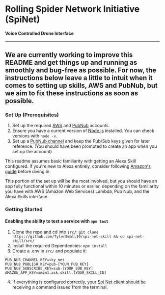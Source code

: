 # Rolling Spider Network Initiative (SpiNet)
#### Voice Controlled Drone Interface
-------------------------------
## We are currently working to improve this README and get things up and running as smoothly and bug-free as possible. For now, the instructions below leave a little to intuit when it comes to setting up skills, AWS and PubNub, but we aim to fix these instructions as soon as possible.
### Set Up (Prerequisites)
1. Set up the required [AWS](https://aws.amazon.com/account/) and [PubNub](https://admin.pubnub.com/#/register?pi_visitorid=219166828&psc=WC-Tracking&pt=wc-tracking) accounts.
2. Ensure you have a current version of [Node.js](https://nodejs.org/en/download/) installed. You can check versions with `node -v`.
3. Set up a [PubNub channel](https://admin.pubnub.com/#/register?pi_visitorid=219166828&psc=WC-Tracking&pt=wc-tracking) and keep the Pub/Sub keys given for later reference. (You should have been prompted to create an app when you set up the account)

This readme assumes basic familiarity with getting an Alexa Skill configured. If you're new to Alexa entirely, consider following [Amazon's guide](https://developer.amazon.com/public/solutions/alexa/alexa-skills-kit/alexa-skill-tutorial) before diving in.

This portion of the set up will be the most involved, but you should have an app fully functional within 10 minutes or earlier, depending on the familiarity you have with AWS (Amazon Web Services) Lambda, Pub Nub, and the Alexa Skills interface.

### Getting Started
#### Enabling the ability to test a service with `npm test`
1. Clone the repo and cd into `src/`: `git clone https://github.com/TylerSmall19/spi-net-skill && cd spi-net-skill/src/`
2. Install the required Dependencies: `npm install`
3. Create a .env in `src/` and populate it:
```
PUB_NUB_CHANNEL_KEY=sky_net
PUB_NUB_PUBLISH_KEY=pub-[YOUR_PUB_KEY]
PUB_NUB_SUBSCRIBE_KEY=sub-[YOUR_SUB_KEY]
AMAZON_APP_KEY=amzn1.ask.skill.[YOUR_SKILL_ID]
```
4. If everything is configured correctly, your [Spi Net](https://github.com/TylerSmall19/spi-net) client should be receiving a command issued from the terminal.
